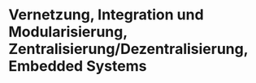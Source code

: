 # Vernetzung, Integration und Modularisierung, Zentralisierung/Dezentralisierung, Embedded Systems

